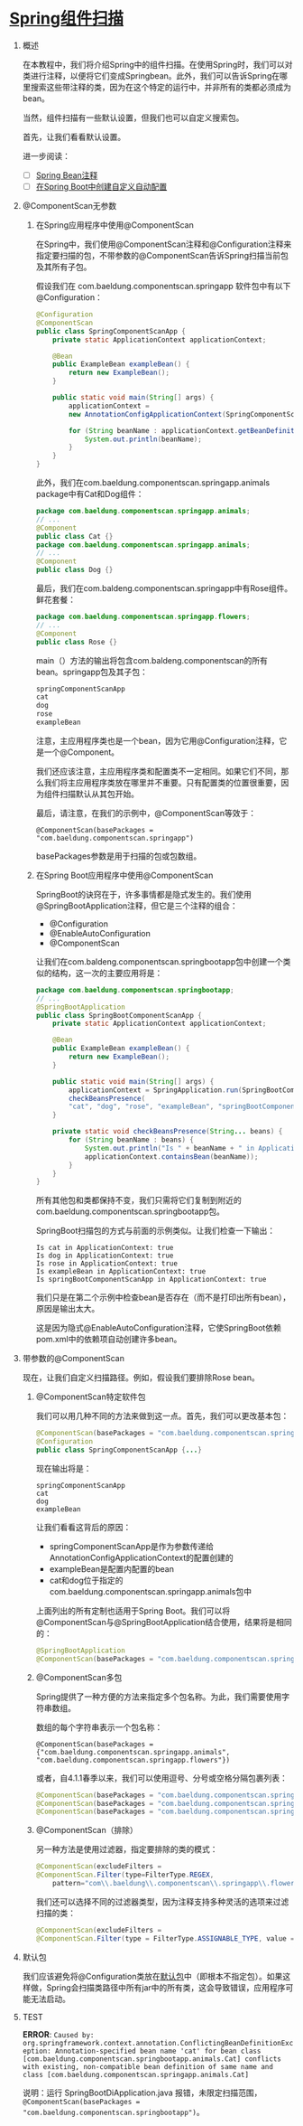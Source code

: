 # [Spring组件扫描](https://www.baeldung.com/spring-component-scanning)

1. 概述

    在本教程中，我们将介绍Spring中的组件扫描。在使用Spring时，我们可以对类进行注释，以便将它们变成Springbean。此外，我们可以告诉Spring在哪里搜索这些带注释的类，因为在这个特定的运行中，并非所有的类都必须成为bean。

    当然，组件扫描有一些默认设置，但我们也可以自定义搜索包。

    首先，让我们看看默认设置。

    进一步阅读：

    - [ ] [Spring Bean注释](https://www.baeldung.com/spring-bean-annotations)
    - [ ] [在Spring Boot中创建自定义自动配置](https://www.baeldung.com/spring-boot-custom-auto-configuration)

2. @ComponentScan无参数

    1. 在Spring应用程序中使用@ComponentScan

        在Spring中，我们使用@ComponentScan注释和@Configuration注释来指定要扫描的包，不带参数的@ComponentScan告诉Spring扫描当前包及其所有子包。

        假设我们在 com.baeldung.componentscan.springapp 软件包中有以下@Configuration：

        ```java
        @Configuration
        @ComponentScan
        public class SpringComponentScanApp {
            private static ApplicationContext applicationContext;

            @Bean
            public ExampleBean exampleBean() {
                return new ExampleBean();
            }

            public static void main(String[] args) {
                applicationContext = 
                new AnnotationConfigApplicationContext(SpringComponentScanApp.class);

                for (String beanName : applicationContext.getBeanDefinitionNames()) {
                    System.out.println(beanName);
                }
            }
        }
        ```

        此外，我们在com.baeldung.componentscan.springapp.animals package中有Cat和Dog组件：

        ```java
        package com.baeldung.componentscan.springapp.animals;
        // ...
        @Component
        public class Cat {}
        package com.baeldung.componentscan.springapp.animals;
        // ...
        @Component
        public class Dog {}
        ```

        最后，我们在com.baldeng.componentscan.springapp中有Rose组件。鲜花套餐：

        ```java
        package com.baeldung.componentscan.springapp.flowers;
        // ...
        @Component
        public class Rose {}
        ```

        main（）方法的输出将包含com.baldeng.componentscan的所有bean。springapp包及其子包：

        ```txt
        springComponentScanApp
        cat
        dog
        rose
        exampleBean
        ```

        注意，主应用程序类也是一个bean，因为它用@Configuration注释，它是一个@Component。

        我们还应该注意，主应用程序类和配置类不一定相同。如果它们不同，那么我们将主应用程序类放在哪里并不重要。只有配置类的位置很重要，因为组件扫描默认从其包开始。

        最后，请注意，在我们的示例中，@ComponentScan等效于：

        `@ComponentScan(basePackages = "com.baeldung.componentscan.springapp")`

        basePackages参数是用于扫描的包或包数组。

    2. 在Spring Boot应用程序中使用@ComponentScan

        SpringBoot的诀窍在于，许多事情都是隐式发生的。我们使用@SpringBootApplication注释，但它是三个注释的组合：

        - @Configuration
        - @EnableAutoConfiguration
        - @ComponentScan

        让我们在com.baldeng.componentscan.springbootapp包中创建一个类似的结构，这一次的主要应用将是：

        ```java
        package com.baeldung.componentscan.springbootapp;
        // ...
        @SpringBootApplication
        public class SpringBootComponentScanApp {
            private static ApplicationContext applicationContext;

            @Bean
            public ExampleBean exampleBean() {
                return new ExampleBean();
            }

            public static void main(String[] args) {
                applicationContext = SpringApplication.run(SpringBootComponentScanApp.class, args);
                checkBeansPresence(
                "cat", "dog", "rose", "exampleBean", "springBootComponentScanApp");
            }

            private static void checkBeansPresence(String... beans) {
                for (String beanName : beans) {
                    System.out.println("Is " + beanName + " in ApplicationContext: " + 
                    applicationContext.containsBean(beanName));
                }
            }
        }
        ```

        所有其他包和类都保持不变，我们只需将它们复制到附近的com.baeldung.componentscan.springbootapp包。

        SpringBoot扫描包的方式与前面的示例类似。让我们检查一下输出：

        ```log
        Is cat in ApplicationContext: true
        Is dog in ApplicationContext: true
        Is rose in ApplicationContext: true
        Is exampleBean in ApplicationContext: true
        Is springBootComponentScanApp in ApplicationContext: true
        ```

        我们只是在第二个示例中检查bean是否存在（而不是打印出所有bean），原因是输出太大。

        这是因为隐式@EnableAutoConfiguration注释，它使SpringBoot依赖pom.xml中的依赖项自动创建许多bean。

3. 带参数的@ComponentScan

    现在，让我们自定义扫描路径。例如，假设我们要排除Rose bean。

    1. @ComponentScan特定软件包

        我们可以用几种不同的方法来做到这一点。首先，我们可以更改基本包：

        ```java
        @ComponentScan(basePackages = "com.baeldung.componentscan.springapp.animals")
        @Configuration
        public class SpringComponentScanApp {...}
        ```

        现在输出将是：

        ```log
        springComponentScanApp
        cat
        dog
        exampleBean
        ```

        让我们看看这背后的原因：

        - springComponentScanApp是作为参数传递给AnnotationConfigApplicationContext的配置创建的
        - exampleBean是配置内配置的bean
        - cat和dog位于指定的com.baeldung.componentscan.springapp.animals包中

        上面列出的所有定制也适用于Spring Boot。我们可以将@ComponentScan与@SpringBootApplication结合使用，结果将是相同的：

        ```java
        @SpringBootApplication
        @ComponentScan(basePackages = "com.baeldung.componentscan.springbootapp.animals")
        ```

    2. @ComponentScan多包

        Spring提供了一种方便的方法来指定多个包名称。为此，我们需要使用字符串数组。

        数组的每个字符串表示一个包名称：

        `@ComponentScan(basePackages = {"com.baeldung.componentscan.springapp.animals", "com.baeldung.componentscan.springapp.flowers"})`

        或者，自4.1.1春季以来，我们可以使用逗号、分号或空格分隔包裹列表：

        ```java
        @ComponentScan(basePackages = "com.baeldung.componentscan.springapp.animals;com.baeldung.componentscan.springapp.flowers")
        @ComponentScan(basePackages = "com.baeldung.componentscan.springapp.animals,com.baeldung.componentscan.springapp.flowers")
        @ComponentScan(basePackages = "com.baeldung.componentscan.springapp.animals com.baeldung.componentscan.springapp.flowers")
        ```

    3. @ComponentScan（排除）

        另一种方法是使用过滤器，指定要排除的类的模式：

        ```java
        @ComponentScan(excludeFilters = 
        @ComponentScan.Filter(type=FilterType.REGEX,
            pattern="com\\.baeldung\\.componentscan\\.springapp\\.flowers\\..*"))
        ```

        我们还可以选择不同的过滤器类型，因为注释支持多种灵活的选项来过滤扫描的类：

        ```java
        @ComponentScan(excludeFilters = 
        @ComponentScan.Filter(type = FilterType.ASSIGNABLE_TYPE, value = Rose.class))
        ```

4. 默认包

    我们应该避免将@Configuration类放在[默认包](https://docs.spring.io/spring-boot/docs/current/reference/html/using-boot-structuring-your-code.html)中（即根本不指定包）。如果这样做，Spring会扫描类路径中所有jar中的所有类，这会导致错误，应用程序可能无法启动。

5. TEST

    **ERROR**: `Caused by: org.springframework.context.annotation.ConflictingBeanDefinitionException: Annotation-specified bean name 'cat' for bean class [com.baeldung.componentscan.springbootapp.animals.Cat] conflicts with existing, non-compatible bean definition of same name and class [com.baeldung.componentscan.springapp.animals.Cat]`

    说明：运行 SpringBootDiApplication.java 报错，未限定扫描范围，`@ComponentScan(basePackages = "com.baeldung.componentscan.springbootapp")`。

